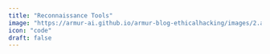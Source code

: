 ```yaml
---
title: "Reconnaissance Tools"
image: "https://armur-ai.github.io/armur-blog-ethicalhacking/images/2.avif"
icon: "code"
draft: false
---
```


